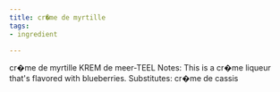 ```yaml
---
title: cr�me de myrtille
tags:
- ingredient

---
```

cr�me de myrtille KREM de meer-TEEL Notes: This is a cr�me liqueur that's flavored with blueberries. Substitutes: cr�me de cassis
